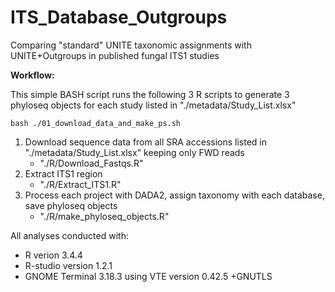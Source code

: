 # ITS_Database_Outgroups
Comparing "standard" UNITE taxonomic assignments with UNITE+Outgroups in published fungal ITS1 studies


**Workflow:**

This simple BASH script runs the following 3 R scripts to generate 3 phyloseq objects for each study listed in "./metadata/Study_List.xlsx"

```
bash ./01_download_data_and_make_ps.sh
```

1. Download sequence data from all SRA accessions listed in "./metadata/Study_List.xlsx" keeping only FWD reads
    + "./R/Download_Fastqs.R"
2. Extract ITS1 region
    + "./R/Extract_ITS1.R"
3. Process each project with DADA2, assign taxonomy with each database, save phyloseq objects
    + "./R/make_phyloseq_objects.R"



All analyses conducted with:
+ R verion 3.4.4
+ R-studio version 1.2.1
+ GNOME Terminal 3.18.3 using VTE version 0.42.5 +GNUTLS
